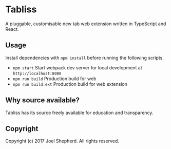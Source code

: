 # Tabliss

A pluggable, customisable new tab web extension written in TypeScript and React.

## Usage

Install dependencies with `npm install` before running the following scripts.

- `npm start` Start webpack dev server for local development at `http://localhost:8080`
- `npm run build` Production build for web
- `npm run build:ext` Production build for web extension

## Why source available?

Tabliss has its source freely available for education and transparency.

## Copyright

Copyright (c) 2017 Joel Shepherd. All rights reserved.
